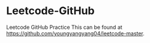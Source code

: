 # Leetcode-GitHub
Leetcode GitHub Practice
This can be found at https://github.com/youngyangyang04/leetcode-master.
